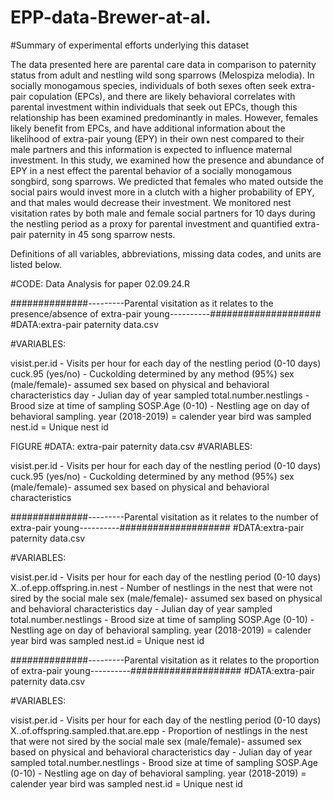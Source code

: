 # EPP-data-Brewer-at-al.

#Summary of experimental efforts underlying this dataset

The data presented here are parental care data in comparison to paternity status from adult and nestling wild song sparrows (Melospiza melodia). In socially monogamous species, individuals of both sexes often seek extra-pair copulation (EPCs), and there are likely behavioral correlates with parental investment within individuals that seek out EPCs, though this relationship has been examined predominantly in males. However, females likely benefit from EPCs, and have additional information about the likelihood of extra-pair young (EPY) in their own nest compared to their male partners and this information is expected to influence maternal investment. In this study, we examined how the presence and abundance of EPY in a nest effect the parental behavior of a socially monogamous songbird, song sparrows. We predicted that females who mated outside the social pairs would invest more in a clutch with a higher probability of EPY, and that males would decrease their investment. We monitored nest visitation rates by both male and female social partners for 10 days during the nestling period as a proxy for parental investment and quantified extra-pair paternity in 45 song sparrow nests. 

Definitions of all variables, abbreviations, missing data codes, and units are listed below. 

#CODE: Data Analysis for paper 02.09.24.R

##############---------Parental visitation as it relates to the presence/absence of extra-pair young----------####################
#DATA:extra-pair paternity data.csv

#VARIABLES:

visist.per.id - Visits per hour for each day of the nestling period (0-10 days)
cuck.95 (yes/no) - Cuckolding determined by any method (95%) 
sex (male/female)- assumed sex based on physical and behavioral characteristics 
day - Julian day of year sampled
total.number.nestlings - Brood size at time of sampling
SOSP.Age (0-10) - Nestling age on day of behavioral sampling.
year (2018-2019) = calender year bird was sampled 
nest.id = Unique nest id

FIGURE
#DATA: extra-pair paternity data.csv
#VARIABLES:

visist.per.id - Visits per hour for each day of the nestling period (0-10 days)
cuck.95 (yes/no) - Cuckolding determined by any method (95%) 
sex (male/female)- assumed sex based on physical and behavioral characteristics 

##############---------Parental visitation as it relates to the number of extra-pair young----------####################
#DATA:extra-pair paternity data.csv

#VARIABLES:

visist.per.id - Visits per hour for each day of the nestling period (0-10 days)
X..of.epp.offspring.in.nest - Number of nestlings in the nest that were not sired by the social male
sex (male/female)- assumed sex based on physical and behavioral characteristics 
day - Julian day of year sampled
total.number.nestlings - Brood size at time of sampling
SOSP.Age (0-10) - Nestling age on day of behavioral sampling.
year (2018-2019) = calender year bird was sampled 
nest.id = Unique nest id

##############---------Parental visitation as it relates to the proportion of extra-pair young----------####################
#DATA:extra-pair paternity data.csv

#VARIABLES:

visist.per.id - Visits per hour for each day of the nestling period (0-10 days)
X..of.offspring.sampled.that.are.epp - Proportion of nestlings in the nest that were not sired by the social male
sex (male/female)- assumed sex based on physical and behavioral characteristics 
day - Julian day of year sampled
total.number.nestlings - Brood size at time of sampling
SOSP.Age (0-10) - Nestling age on day of behavioral sampling.
year (2018-2019) = calender year bird was sampled 
nest.id = Unique nest id


